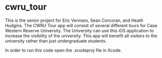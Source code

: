cwru_tour
=========

This is the senior project for Eric Vennaro, Sean Corcoran, and Heath Hudgins. The CWRU Tour app will consist of several different tours for Case Western Reserve University. The University can use this iOS application to increase the visibility of the university. This app will benefit all visitors to the university rather than just undergraduate students.

In order to run this code open the .xcodeproj file in Xcode. 
